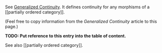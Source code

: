 See [Generalized Continuity](http://www.mathematics21.org/binaries/continuousness.pdf). It defines continuity for any morphisms of a [[partially ordered category]].

(Feel free to copy information from the _Generalized Continuity_ article to this page.)

**TODO: Put reference to this entry into the table of content.**

See also [[partially ordered category]].